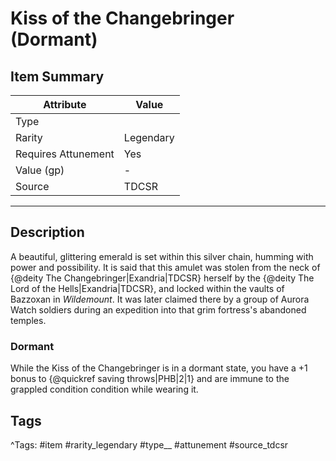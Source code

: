# Kiss of the Changebringer (Dormant)

## Item Summary

| Attribute            | Value                        |
|----------------------|------------------------------|
| Type                 |   |
| Rarity               | Legendary             |
| Requires Attunement  | Yes                |
| Value (gp)           | -    |
| Source               | TDCSR |

---

## Description

A beautiful, glittering emerald is set within this silver chain, humming with power and possibility. It is said that this amulet was stolen from the neck of {@deity The Changebringer|Exandria|TDCSR} herself by the {@deity The Lord of the Hells|Exandria|TDCSR}, and locked within the vaults of Bazzoxan in _Wildemount_. It was later claimed there by a group of Aurora Watch soldiers during an expedition into that grim fortress's abandoned temples.

### Dormant

While the Kiss of the Changebringer is in a dormant state, you have a +1 bonus to {@quickref saving throws|PHB|2|1} and are immune to the grappled condition condition while wearing it.

## Tags

^Tags: #item #rarity_legendary #type__ #attunement #source_tdcsr